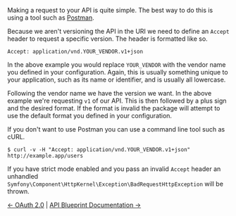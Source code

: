 Making a request to your API is quite simple. The best way to do this is using a tool such as [Postman](http://www.getpostman.com/).

Because we aren't versioning the API in the URI we need to define an `Accept` header to request a specific version. The header is formatted like so.

```
Accept: application/vnd.YOUR_VENDOR.v1+json
```

In the above example you would replace `YOUR_VENDOR` with the vendor name you defined in your configuration. Again, this is usually something unique to your application, such as its name or identifier, and is usually all lowercase.

Following the vendor name we have the version we want. In the above example we're requesting `v1` of our API. This is then followed by a plus sign and the desired format. If the format is invalid the package will attempt to use the default format you defined in your configuration.

If you don't want to use Postman you can use a command line tool such as cURL.

```
$ curl -v -H "Accept: application/vnd.YOUR_VENDOR.v1+json" http://example.app/users
```

If you have strict mode enabled and you pass an invalid `Accept` header an unhandled `Symfony\Component\HttpKernel\Exception\BadRequestHttpException` will be thrown.

[← OAuth 2.0](https://github.com/dingo/api/wiki/OAuth-2.0) | [API Blueprint Documentation →](https://github.com/dingo/api/wiki/API-Blueprint-Documentation)

